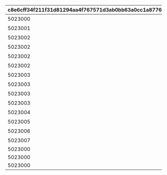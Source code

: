 |c8e6cff34f211f31d81294aa4f767571d3ab0bb63a0cc1a877696256b3a55397|a0b00f7a8a766849e60de08ef8f3f092dff4329a5ef427654d141e36ff1ea590|3c473332a842292882e4e021c4c6de2935b5157a3a7f819b4f68a4720096ed7f|079c1358ff97f4ba1ae113684db5a18bbc57556ba64714b0e9d3a01d821d4440|7e4b58cc6abed167b9dc230c519d40a63a4e940ab7775d88448a296a4e66e803|f3cc29fff225b3b56399ae7cb2e737748b2d60c9c99f7d289ab7244b72cad10d|523514868e2a31a36ee1151b61c838d058ce99f30f3f57434ebe3b0dd4f85774|fbf519adc6dde77014d6837820fa4a00c2786c321749d5fb934a9c64d2f8b36e|
| --- | --- | --- | --- | --- | --- | --- | --- |
|5023000|1|1|0|0|どうしてこんな\nことに……？|2030/01/01 1:00:00|2020/08/16 5:00:00|
|5023001|2|2|0|0|ごきげんようが\n言えなくて|2030/01/01 1:00:00|2020/08/16 5:00:00|
|5023002|3|3|0|0|やっちゃった！|2030/01/01 1:00:00|2020/08/16 5:00:00|
|5023002|4|4|0|0|ユニさんは\nこんな人|2030/01/01 1:00:00|2020/08/17 5:00:00|
|5023002|5|5|0|0|クロエさんは\nこんな人|2030/01/01 1:00:00|2020/08/17 5:00:00|
|5023002|6|6|0|0|チエルさんは\nこんな人|2030/01/01 1:00:00|2020/08/17 5:00:00|
|5023003|7|7|0|0|知的な\nユニさん|2030/01/01 1:00:00|2020/08/18 5:00:00|
|5023003|8|8|0|0|優しい\nクロエさん|2030/01/01 1:00:00|2020/08/18 5:00:00|
|5023003|9|9|0|0|憧れの\nチエルさん|2030/01/01 1:00:00|2020/08/18 5:00:00|
|5023003|10|10|0|0|特別講座の\n練習|2030/01/01 1:00:00|2020/08/19 5:00:00|
|5023004|11|11|0|0|いよいよ\n特別講座|2030/01/01 1:00:00|2020/08/19 5:00:00|
|5023005|12|12|0|0|さすがBB団の\n団長さん！|2030/01/01 1:00:00|2020/08/19 5:00:00|
|5023006|13|13|0|0|マンドラゴラで\nパニック|2030/01/01 1:00:00|2020/08/19 5:00:00|
|5023007|14|14|0|0|最終日|2030/01/01 1:00:00|2020/08/23 5:00:00|
|5023000|15|0|0|1||2030/01/01 1:00:00|2020/08/23 21:00:00|
|5023000|16|0|0|1||2030/01/01 1:00:00|2020/08/23 21:00:00|
|5023000|17|0|0|1||2030/01/01 1:00:00|2020/08/23 21:00:00|
